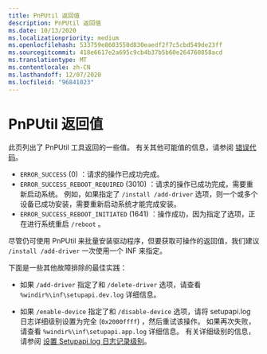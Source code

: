 ```yaml
---
title: PnPUtil 返回值
description: PnPUtil 返回值
ms.date: 10/13/2020
ms.localizationpriority: medium
ms.openlocfilehash: 533759e8603550d830eaedf2f7c5cbd549de23ff
ms.sourcegitcommit: 418e6617e2a695c9cb4b37b5b60e264760858acd
ms.translationtype: MT
ms.contentlocale: zh-CN
ms.lasthandoff: 12/07/2020
ms.locfileid: "96841023"
---
```

# <a name="pnputil-return-values"></a>PnPUtil 返回值


此页列出了 PnPUtil 工具返回的一些值。  有关其他可能值的信息，请参阅 [错误代码](/windows/win32/debug/system-error-codes)。

* `ERROR_SUCCESS` (0) ：请求的操作已成功完成。
* `ERROR_SUCCESS_REBOOT_REQUIRED` (3010) ：请求的操作已成功完成，需要重新启动系统。  例如，如果指定了  `/install /add-driver` 选项，则一个或多个设备已成功安装，需要重新启动系统才能完成安装。
* `ERROR_SUCCESS_REBOOT_INITIATED` (1641) ：操作成功，因为指定了选项，正在进行系统重启 `/reboot` 。

尽管仍可使用 PnPUtil 来批量安装驱动程序，但要获取可操作的返回值，我们建议 `/install /add-driver` 一次使用一个 INF 来指定。

下面是一些其他故障排除的最佳实践：

* 如果 `/add-driver` 指定了和 `/delete-driver` 选项，请查看 `%windir%\inf\setupapi.dev.log` 详细信息。

* 如果 `/enable-device` 指定了和 `/disable-device` 选项，请将 setupapi.log 日志详细级别设置为完全 (`0x2000ffff`) ，然后重试该操作。  如果再次失败，请查看 `%windir%\inf\setupapi.app.log` 详细信息。 有关详细级别的信息，请参阅 [设置 Setupapi.log 日志记录级别](../install/setting-setupapi-logging-levels.md)。
